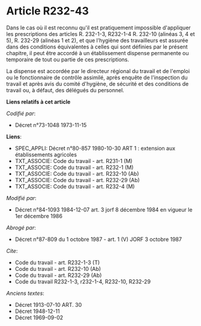 # Article R232-43

Dans le cas où il est reconnu qu'il est pratiquement impossible d'appliquer les prescriptions des articles R. 232-1-3,
R232-1-4 R. 232-10 (alinéas 3, 4 et 5), R. 232-29 (alinéas 1 et 2), et que l'hygiène des travailleurs est assurée dans des
conditions équivalentes à celles qui sont définies par le présent chapitre, il peut être accordé à un établissement dispense
permanente ou temporaire de tout ou partie de ces prescriptions.

La dispense est accordée par le directeur régional du travail et de l'emploi ou le fonctionnaire de contrôle assimilé, après
enquête de l'inspection du travail et après avis du comité d'hygiène, de sécurité et des conditions de travail ou, à défaut,
des délégués du personnel.

**Liens relatifs à cet article**

_Codifié par_:

  - Décret n°73-1048 1973-11-15

**Liens**:

  - SPEC_APPLI: Décret n°80-857 1980-10-30 ART 1 : extension aux établissements agricoles
  - TXT_ASSOCIE: Code du travail - art. R231-1 (M)
  - TXT_ASSOCIE: Code du travail - art. R232-1 (M)
  - TXT_ASSOCIE: Code du travail - art. R232-10 (Ab)
  - TXT_ASSOCIE: Code du travail - art. R232-29 (Ab)
  - TXT_ASSOCIE: Code du travail - art. R232-4 (M)

_Modifié par_:

  - Décret n°84-1093 1984-12-07 art. 3 jorf 8 décembre 1984 en vigueur le 1er décembre 1986

_Abrogé par_:

  - Décret n°87-809 du 1 octobre 1987 - art. 1 (V) JORF 3 octobre 1987

_Cite_:

  - Code du travail - art. R232-1-3 (T)
  - Code du travail - art. R232-10 (Ab)
  - Code du travail - art. R232-29 (Ab)
  - Code du travail R232-1-3, r232-1-4, R232-10, R232-29

_Anciens textes_:

  - Décret  1913-07-10 ART. 30
  - Décret  1948-12-11
  - Décret  1969-09-02
